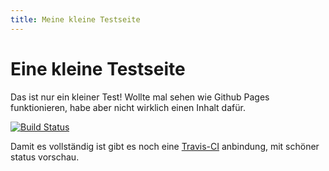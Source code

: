 ```yaml
---
title: Meine kleine Testseite
---
```


# Eine kleine Testseite


Das ist nur ein kleiner Test!
Wollte mal sehen wie Github Pages funktionieren, habe aber nicht wirklich einen Inhalt dafür.


[![Build Status](https://travis-ci.org/qeqar/qeqar.github.io.svg?branch=master)](https://travis-ci.org/qeqar/qeqar.github.io)

Damit es vollständig ist gibt es noch eine [Travis-CI](https://travis-ci.org "Travis-CI") anbindung, mit schöner status vorschau.


